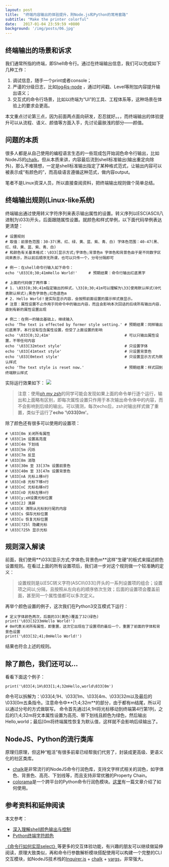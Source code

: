 ```yaml
---
layout: post
title:  "终端内容输出的体验提升，附Node.js和Python的常用套路"
subtitle: "Make the printer colorful"
date:   2017-01-04 23:59:59 +0800
background: '/img/posts/06.jpg'
---
```


## 终端输出的场景和诉求

我们通常所指的终端，即Shell命令行。通过在终端输出信息，我们可以完成如下几种工作：

1. 调试信息，随手一个print或者console；
2. 严谨的分级日志，比如[log4js-node](https://github.com/log4js-node/log4js-node) ，通过时间戳、Level等附加内容提升输出语义；
3. 交互式的命令行场景，比如以终端为“UI”的工具、工程体系等，这种场景在体验上的要求会更高。

本文重点讨论第三点，因为前面两点面向研发，忍忍就好。。，而终端输出的体验提升可以从流程、语义、颜值等方面入手，先讨论最肤浅的部分——颜值。

## 问题的本质

很多人都是从自己使用的编程语言生态的一些现成包开始润色命令行输出，比如NodeJS的[chalk](https://github.com/chalk/chalk)。但从本质来讲，内容最后流到shell标准输出(输出重定向除外)，那么不难猜想，一定是shell标准输出指定了某种格式范式，让输出内容可以被表示成“有颜色的”，而高级语言遵循这种范式，做内容output。

笔者不是Linux资深人员，所以直接查阅资料，把终端输出规则做个简单总结。

## 终端输出规则(Linux-like系统)

终端输出通过使用转义字符序列来表示输出属性的设置。转义序列以ESC(ASCII八进制为\033)开头，后面跟随属性设置。就颜色和样式举例，以下面代码举例表达更清楚：

```
# 设置规则
# 取值：前景色范围：30-37(黑、红、绿、黄、蓝、紫、青、白) 字体色范围：40-47(黑、红、绿、黄、蓝、紫、青、白)
# 和颜色有关基本格式：\033[显示方式;字体色;背景色m 字体色和背景色由于是不同数字区间来表示，所以前后顺序无所谓，也可以只传一个，分号分隔即可

# 例一：在shell命令行输入如下命令：
echo '\033[0;30;41mHello World!'     # 预期结果：命令行输出红底黑字

# 上面的代码做了两件事：
# 1. \033[0;30;41m指定输出的样式，\33[0;30;41m可以理解为\33[使用默认样式(0代表默认样式);黑色字体色;红色底色m
# 2. Hello World！是实际显示内容，会按照前面设置的展示样式做显示。
# 注意：属性设置不止作用于同命令中的输出内容，而且会影响本次回话的后续所有输出内容，直到有新的属性设置出现

# 例二：在例一的输出基础上，继续输入
echo 'The text is effected by former style setting.' # 预期结果：同样输出红底黑字，本行没有包含属性设置，但受了上面设置的影响
echo '\033[0;32;41m'                                 # 可以只输出属性设置，不带任何内容
echo '\033[32mtext style'                            # 只设置字体
echo '\033[41mtext style'                            # 只设置背景色
echo '\033[0mtext style'                             # 只设置显示方式为默认样式
echo 'The text style is reset now.'                  # 预期结果：样式回到终端默认样式
```

实际运行效果如下：
![](https://img.alicdn.com/tfs/TB1v57tlsLJ8KJjy0FnXXcFDpXa-1618-608.png)

> 注意：使用[oh my zsh](http://ohmyz.sh/)的同学可能会发现如果上面的命令单行逐个运行，输出和上面略有区别，即每次属性设置只作用于本次输出命令体中的内容，而不会影响到后续的输出。可以猜测，每次echo后，zsh对输出样式做了重置，类似于运行了**echo '\033[0m'**。

除了颜色还有很多可以使用的设置项：
```
# \033[0m 关闭所有属性
# \033[1m 设置高亮度
# \033[4m 下划线
# \033[5m 闪烁
# \033[7m 反显
# \033[8m 消隐
# \033[30m 至 33[37m 设置前景色  
# \033[40m 至 33[47m 设置背景色
# \033[nA 光标上移n行 
# \033[nB 光标下移n行
# \033[nC 光标右移n行
# \033[nD 光标左移n行
# \033[y;xH设置光标位置
# \033[2J 清屏
# \033[K 清除从光标到行尾的内容
# \033[s 保存光标位置 
# \033[u 恢复光标位置
# \033[?25l 隐藏光标
# \033[?25h 显示光标
```

## 规则深入解读

前面，我们使用**\033[显示方式;字体色;背景色m**这样“生硬”的板式来描述颜色设置规则。在看过上面的所有设置项后，我们进一步对这个规则做一个较准确的定义：

> 设置规则是以ESC转义字符(ASCII\033[)开头的一系列设置项的组合；设置项之间以;分隔，且按照从左向右的顺序依次生效；后面的设置项会覆盖前面，甚至同一个属性值都可以多次定义。

再举个颜色设置的例子，这次我们在Python3交互模式下运行：
```
# 定义字体颜色两次，后面的33(黄色)覆盖了32(绿色)
print('\033[3233mHello World!')
# 0m代表关闭所有属性，即重置，这次它出现在了设置项的最后一个，重置了前面的字体和背景色设置
print('\033[32;41;0mHello World!')
```

结果也符合上述的规则。

## 除了颜色，我们还可以...

看看下面这个例子：

```
print('\033[4;1H\033[1;4;32mHello,world\033[0m')
```

命令可以拆解为：\033[4;1H、\033[1m、\033[4m、\033[32m以及最后的\033[0m五条指令。注意命令中**[1;4;32m**的部分，由于都有m结尾，所以可以通过分号的方式做联写。
命令首先通过[4;1H将光标移动到终端第4行第1列，之后的[1;4;32m将文本属性设置为高亮、带下划线且颜色为绿色，然后输出Hello,world；最后[0m将终端属性恢复为默认值，这样就不会影响后续输出了。

## NodeJS、Python的流行类库

原理归原理，但这种“粗活”有很多前辈已经帮我们代劳了，封装成更高级、更语义化的社区类库。

* [chalk](https://github.com/chalk/chalk)是非常流行的NodeJS命令行润色库，支持文字样式相关的润色，如字体色、背景色、高亮、下划线等，而且支持非常优雅的Property Chain。
* [colorama](https://pypi.python.org/pypi/colorama/0.3.9)是一个跨平台的Python命令行润色模块。[这里](http://blog.csdn.net/qianghaohao/article/details/52117082)有一篇文章介绍了如何使用。


## 参考资料和延伸阅读

本文参考：

* [深入理解shell颜色输出与控制](http://www.jb51.net/article/100729.htm)
* [Python终端字符颜色](http://blog.csdn.net/qianghaohao/article/details/52117082)

[《命令行如何实现select》](http://blog.csdn.net/xia_xia0919/article/details/50559757)等更多的交互体验功能，有兴趣的朋友可以继续做延伸阅读，原理大致类似，再和命令行参数解析模块搭配使用可以构建一个完整的CLI交互模块，如NodeJS技术栈的[Inquirer.js](https://github.com/SBoudrias/Inquirer.js) + [chalk](https://github.com/chalk/chalk) + [yargs](https://github.com/yargs/yargs)，非常强大。
















